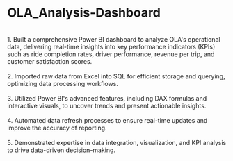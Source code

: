 # OLA_Analysis-Dashboard
<br>
1. Built a comprehensive Power BI dashboard to analyze OLA's operational data, delivering real-time insights into key performance indicators (KPIs) such as ride completion rates, driver performance, revenue per trip, and customer satisfaction scores.
<br>
<br>
2. Imported raw data from Excel into SQL for efficient storage and querying, optimizing data processing workflows.
<br>
<br>
3. Utilized Power BI's advanced features, including DAX formulas and interactive visuals, to uncover trends and present actionable insights.
<br>
<br>
4. Automated data refresh processes to ensure real-time updates and improve the accuracy of reporting.
<br>
<br>
5. Demonstrated expertise in data integration, visualization, and KPI analysis to drive data-driven decision-making.
